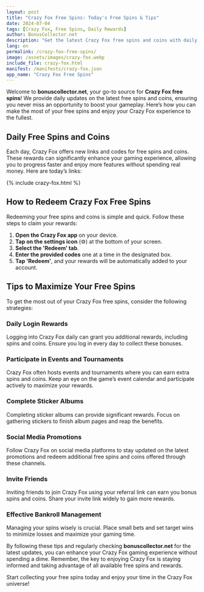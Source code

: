 ```yaml
---
layout: post
title: "Crazy Fox Free Spins: Today's Free Spins & Tips"
date: 2024-07-04
tags: [Crazy Fox, Free Spins, Daily Rewards]
author: BonusCollector.net
description: "Get the latest Crazy Fox free spins and coins with daily updates on bonuscollector.net. Learn the best strategies to redeem and utilize your rewards to boost your gameplay. Bookmark for daily free spins!"
lang: en
permalink: /crazy-fox-free-spins/ 
image: /assets/images/crazy-fox.webp
include_file: crazy-fox.html
manifest: /manifests/crazy-fox.json
app_name: "Crazy Fox Free Spins"
---
```


Welcome to **bonuscollector.net**, your go-to source for **Crazy Fox free spins**! We provide daily updates on the latest free spins and coins, ensuring you never miss an opportunity to boost your gameplay. Here’s how you can make the most of your free spins and enjoy your Crazy Fox experience to the fullest.

## Daily Free Spins and Coins

Each day, Crazy Fox offers new links and codes for free spins and coins. These rewards can significantly enhance your gaming experience, allowing you to progress faster and enjoy more features without spending real money. Here are today’s links:

{% include crazy-fox.html %}

## How to Redeem Crazy Fox Free Spins

Redeeming your free spins and coins is simple and quick. Follow these steps to claim your rewards:

1. **Open the Crazy Fox app** on your device.
2. **Tap on the settings icon** (⚙️) at the bottom of your screen.
3. **Select the 'Redeem' tab**.
4. **Enter the provided codes** one at a time in the designated box.
5. **Tap 'Redeem'**, and your rewards will be automatically added to your account.

## Tips to Maximize Your Free Spins

To get the most out of your Crazy Fox free spins, consider the following strategies:

### Daily Login Rewards
Logging into Crazy Fox daily can grant you additional rewards, including spins and coins. Ensure you log in every day to collect these bonuses.

### Participate in Events and Tournaments
Crazy Fox often hosts events and tournaments where you can earn extra spins and coins. Keep an eye on the game’s event calendar and participate actively to maximize your rewards.

### Complete Sticker Albums
Completing sticker albums can provide significant rewards. Focus on gathering stickers to finish album pages and reap the benefits.

### Social Media Promotions
Follow Crazy Fox on social media platforms to stay updated on the latest promotions and redeem additional free spins and coins offered through these channels.

### Invite Friends
Inviting friends to join Crazy Fox using your referral link can earn you bonus spins and coins. Share your invite link widely to gain more rewards.

### Effective Bankroll Management
Managing your spins wisely is crucial. Place small bets and set target wins to minimize losses and maximize your gaming time.

By following these tips and regularly checking **bonuscollector.net** for the latest updates, you can enhance your Crazy Fox gaming experience without spending a dime. Remember, the key to enjoying Crazy Fox is staying informed and taking advantage of all available free spins and rewards.

Start collecting your free spins today and enjoy your time in the Crazy Fox universe!